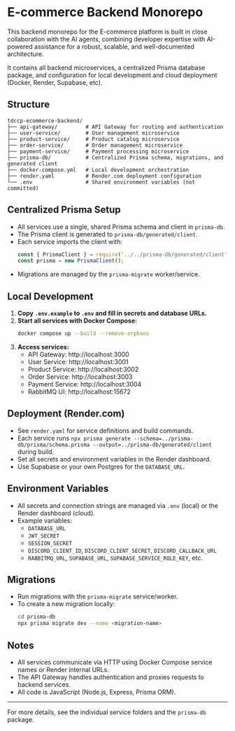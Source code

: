 # E-commerce Backend Monorepo

This backend monorepo for the E-commerce platform is built in close collaboration with the AI agents, combining developer expertise with AI-powered assistance for a robust, scalable, and well-documented architecture.

It contains all backend microservices, a centralized Prisma database package, and configuration for local development and cloud deployment (Docker, Render, Supabase, etc).

## Structure

```
tdccp-ecommerce-backend/
├── api-gateway/         # API Gateway for routing and authentication
├── user-service/        # User management microservice
├── product-service/     # Product catalog microservice
├── order-service/       # Order management microservice
├── payment-service/     # Payment processing microservice
├── prisma-db/           # Centralized Prisma schema, migrations, and generated client
├── docker-compose.yml   # Local development orchestration
├── render.yaml          # Render.com deployment configuration
└── .env                 # Shared environment variables (not committed)
```

## Centralized Prisma Setup
- All services use a single, shared Prisma schema and client in `prisma-db`.
- The Prisma client is generated to `prisma-db/generated/client`.
- Each service imports the client with:
  ```js
  const { PrismaClient } = require('../../prisma-db/generated/client');
  const prisma = new PrismaClient();
  ```
- Migrations are managed by the `prisma-migrate` worker/service.

## Local Development

1. **Copy `.env.example` to `.env` and fill in secrets and database URLs.**
2. **Start all services with Docker Compose:**
   ```sh
   docker compose up --build --remove-orphans
   ```
3. **Access services:**
   - API Gateway: http://localhost:3000
   - User Service: http://localhost:3001
   - Product Service: http://localhost:3002
   - Order Service: http://localhost:3003
   - Payment Service: http://localhost:3004
   - RabbitMQ UI: http://localhost:15672

## Deployment (Render.com)
- See `render.yaml` for service definitions and build commands.
- Each service runs `npx prisma generate --schema=../prisma-db/prisma/schema.prisma --output=../prisma-db/generated/client` during build.
- Set all secrets and environment variables in the Render dashboard.
- Use Supabase or your own Postgres for the `DATABASE_URL`.

## Environment Variables
- All secrets and connection strings are managed via `.env` (local) or the Render dashboard (cloud).
- Example variables:
  - `DATABASE_URL`
  - `JWT_SECRET`
  - `SESSION_SECRET`
  - `DISCORD_CLIENT_ID`, `DISCORD_CLIENT_SECRET`, `DISCORD_CALLBACK_URL`
  - `RABBITMQ_URL`, `SUPABASE_URL`, `SUPABASE_SERVICE_ROLE_KEY`, etc.

## Migrations
- Run migrations with the `prisma-migrate` service/worker.
- To create a new migration locally:
  ```sh
  cd prisma-db
  npx prisma migrate dev --name <migration-name>
  ```

## Notes
- All services communicate via HTTP using Docker Compose service names or Render internal URLs.
- The API Gateway handles authentication and proxies requests to backend services.
- All code is JavaScript (Node.js, Express, Prisma ORM).

---

For more details, see the individual service folders and the `prisma-db` package.
